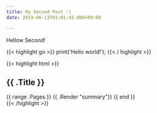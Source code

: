 ```yaml
---
title: My Second Post :)
date: 2019-06-13T01:01:43.000+00:00

---
```

Hellow Second!

{{< highlight go >}}
print('Hello world!');
{{< / highlight >}}


{{< highlight html >}}
<section id="main">
  <div>
    <h1 id="title">{{ .Title }}</h1>
    {{ range .Pages }}
      {{ .Render "summary"}}
    {{ end }}
  </div>
</section>
{{< /highlight >}}